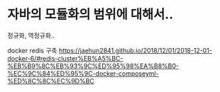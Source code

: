# 자바의 모듈화의 범위에 대해서..

정규화, 역정규화..


docker redis 구축
https://jaehun2841.github.io/2018/12/01/2018-12-01-docker-6/#redis-cluster%EB%A5%BC-%EB%B9%8C%EB%93%9C%ED%95%98%EA%B8%B0-%EC%9C%84%ED%95%9C-docker-composeyml-%ED%8C%8C%EC%9D%BC